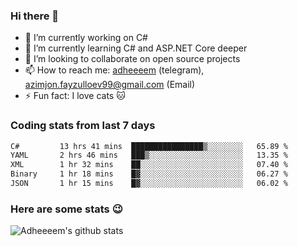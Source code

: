 ### Hi there 👋

<!--
**adheeeem/adheeeem** is a ✨ _special_ ✨ repository because its `README.md` (this file) appears on your GitHub profile.

Here are some ideas to get you started:
-->
- 🔭 I’m currently working on C#
- 🌱 I’m currently learning C# and ASP.NET Core deeper
- 👯 I’m looking to collaborate on open source projects
- 📫 How to reach me: [adheeeem](https://t.me/adheeeem) (telegram), azimjon.fayzulloev99@gmail.com (Email)
- ⚡ Fun fact: I love cats :cat:


### Coding stats from last 7 days
<!--START_SECTION:waka-->

```txt
C#         13 hrs 41 mins  ████████████████▒░░░░░░░░   65.89 %
YAML       2 hrs 46 mins   ███▒░░░░░░░░░░░░░░░░░░░░░   13.35 %
XML        1 hr 32 mins    ██░░░░░░░░░░░░░░░░░░░░░░░   07.40 %
Binary     1 hr 18 mins    █▓░░░░░░░░░░░░░░░░░░░░░░░   06.27 %
JSON       1 hr 15 mins    █▓░░░░░░░░░░░░░░░░░░░░░░░   06.02 %
```

<!--END_SECTION:waka-->

### Here are some stats :wink:
![Adheeeem's github stats](https://github-readme-stats.vercel.app/api?username=adheeeem&show_icons=true&theme=radical)
